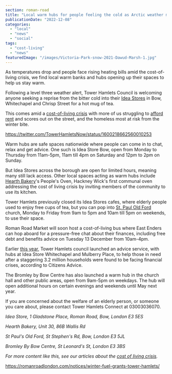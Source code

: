 ```yaml
---
section: roman-road
title: "Local warm hubs for people feeling the cold as Arctic weather moves in"
publicationDate: "2022-12-08"
categories: 
  - "local"
  - "news"
  - "social"
tags: 
  - "cost-living"
  - "news"
featuredImage: "/images/Victoria-Park-snow-2021-Dawud-Marsh-1.jpg"
---
```


As temperatures drop and people face rising heating bills amid the cost-of-living crisis, we find local warm banks and hubs opening up their spaces to help us stay warm.

Following a level three weather alert, Tower Hamlets Council is welcoming anyone seeking a reprise from the bitter cold into their [Idea Stores](https://www.towerhamlets.gov.uk/lgnl/advice_and_benefits/cost-of-living/Help-with-staying-warm.aspx) in Bow, Whitechapel and Chrisp Street for a hot mug of tea.

This comes amid a [cost-of-living crisis](https://romanroadlondon.com/cost-living-crisis-small-businesses-tower-hamlets/) with more of us struggling to [afford rent](https://romanroadlondon.com/tower-hamlets-london-renters-union-protest-rent-increases-bow-december-2022/) and scores out on the street, and the homeless most at risk from the winter bite.

https://twitter.com/TowerHamletsNow/status/1600218662560010253

Warm hubs are safe spaces nationwide where people can come in to chat, relax and get advice. One such is Idea Store Bow, open from Monday to Thursday from 11am-5pm, 11am till 4pm on Saturday and 12pm to 2pm on Sunday.

But Idea Stores across the borough are open for limited hours, meaning many still lack access. Other local spaces acting as warm hubs include [Hearth Bakery](https://romanroadlondon.com/peoples-oven-hearth-bakery-hackney-wick/)'s People's Oven, Hackney Wick's first communal oven addressing the cost of living crisis by inviting members of the community to use its kitchen.

Tower Hamlets previously closed its Idea Stores cafes, where elderly people used to enjoy free cups of tea, but you can pop into [St. Paul Old Ford](https://romanroadlondon.com/events/candlelit-vinyasa-yoga-flow-st-pauls-old-ford/) church, Monday to Friday from 9am to 5pm and 10am till 5pm on weekends, to use their space.

Roman Road Market will soon host a cost-of-living bus where East Enders can hop aboard for a pressure-free chat about their finances, including free debt and benefits advice on Tuesday 13 December from 10am-4pm.

Earlier [this year](https://www.towerhamlets.gov.uk/News_events/2022/June-2022/Council-launches-new-advice-service-to-help-our-most-vulnerable-residents.aspx), Tower Hamlets council launched an advice service, with hubs at Idea Store Whitechapel and Mulberry Place, to help those in need after a staggering 3.2 million households were found to be facing financial crises, according to Citizens Advice.

The Bromley by Bow Centre has also launched a warm hub in the church hall and other public areas, open from 9am-5pm on weekdays. The hub will open additional hours on certain evenings and weekends until May next year.

If you are concerned about the welfare of an elderly person, or someone you care about, please contact Tower Hamlets Connect at 03003036070.

_Idea Store, 1 Gladstone Place, Roman Road, Bow, London E3 5ES_

_Hearth Bakery, Unit 30, 86B Wallis Rd_

_St Paul's Old Ford, St Stephen's Rd, Bow, London E3 5JL_

_Bromley By Bow Centre, St Leonard's St, London E3 3BS_

_For more content like this, see our articles about the [cost of living crisis](https://romanroadlondon.com/articles/cost-living/)._

https://romanroadlondon.com/notices/winter-fuel-grants-tower-hamlets/



